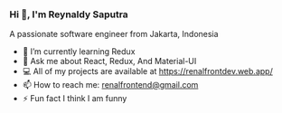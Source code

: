 ### Hi 👋, I'm Reynaldy Saputra

A passionate software engineer from Jakarta, Indonesia

- 🌱    I’m currently learning Redux
- 💬    Ask me about React, Redux, And Material-UI
- 💻    All of my projects are available at https://renalfrontdev.web.app/
- 📫    How to reach me: renalfrontend@gmail.com
- ⚡     Fun fact I think I am funny
